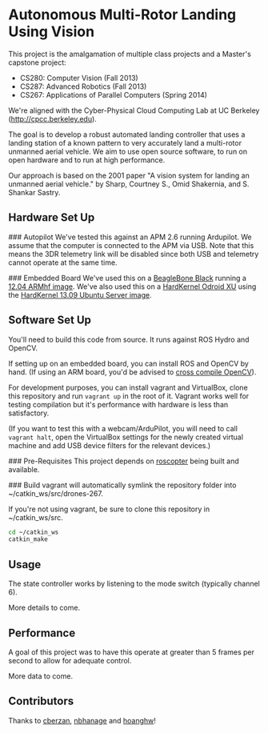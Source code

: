 Autonomous Multi-Rotor Landing Using Vision
===========================================

This project is the amalgamation of multiple class projects and a Master's capstone project:
+ CS280: Computer Vision (Fall 2013)
+ CS287: Advanced Robotics (Fall 2013)
+ CS267: Applications of Parallel Computers (Spring 2014)

We're aligned with the Cyber-Physical Cloud Computing Lab at UC Berkeley (http://cpcc.berkeley.edu).

The goal is to develop a robust automated landing controller that uses a landing station of a known pattern to very accurately land a multi-rotor unmanned aerial vehicle. We aim to use open source software, to run on open hardware and to run at high performance.

Our approach is based on the 2001 paper "A vision system for landing an unmanned aerial vehicle." by Sharp, Courtney S., Omid Shakernia, and S. Shankar Sastry. 

Hardware Set Up
---------------
### Autopilot
We've tested this against an APM 2.6 running Ardupilot. We assume that the computer is connected to the APM via USB. Note that this means the 3DR telemetry link will be disabled since both USB and telemetry cannot operate at the same time.

### Embedded Board
We've used this on a [BeagleBone Black][1] running a [12.04 ARMhf image][2]. We've also used this on a [HardKernel Odroid XU][3] using the [HardKernel 13.09 Ubuntu Server image][4].

Software Set Up
---------------
You'll need to build this code from source. It runs against ROS Hydro and OpenCV.

If setting up on an embedded board, you can install ROS and OpenCV by hand. (If using an ARM board, you'd be advised to [cross compile OpenCV][5]). 

For development purposes, you can install vagrant and VirtualBox, clone this repository and run `vagrant up` in the root of it. Vagrant works well for testing compilation but it's performance with hardware is less than satisfactory.

(If you want to test this with a webcam/ArduPilot, you will need to call `vagrant halt`, open the VirtualBox settings for the newly created virtual machine and add USB device filters for the relevant devices.)

### Pre-Requisites
This project depends on [roscopter][6] being built and available.

### Build
vagrant will automatically symlink the repository folder into ~/catkin_ws/src/drones-267.

If you're not using vagrant, be sure to clone this repository in ~/catkin_ws/src.

```bash
cd ~/catkin_ws
catkin_make
```

Usage
-----
The state controller works by listening to the mode switch (typically channel 6). 

More details to come.

Performance
-----------
A goal of this project was to have this operate at greater than 5 frames per second to allow for adequate control.

More data to come.

Contributors
------------
Thanks to [cberzan](cberzan), [nbhanage](nbhanage) and [hoanghw](hoanghw)!

[1]: http://beagleboard.org/Products/BeagleBone%20Black
[2]: http://www.armhf.com/download/
[3]: http://www.hardkernel.com/main/products/prdt_info.php?g_code=G137510300620
[4]: http://odroid.in/Ubuntu_Server_XU/
[5]: http://docs.opencv.org/doc/tutorials/introduction/crosscompilation/arm_crosscompile_with_cmake.html
[6]: https://github.com/ssk2/roscopter
[cberzan]: https://github.com/cberzan
[nbhanage]: https://github.com/nbhanage
[hoanghw]: https://github.com/hoanghw
